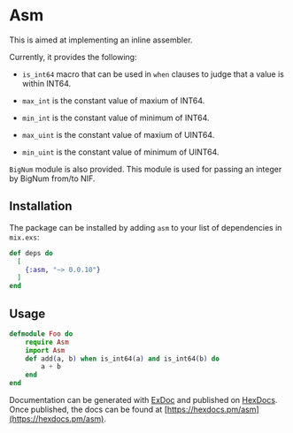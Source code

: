 # Asm

This is aimed at implementing an inline assembler.

Currently, it provides the following:

* `is_int64` macro that can be used in `when` clauses to judge that a value is within INT64.

* `max_int` is the constant value of maxium of INT64.

* `min_int` is the constant value of minimum of INT64.

* `max_uint` is the constant value of maxium of UINT64.

* `min_uint` is the constant value of minimum of UINT64.

`BigNum` module is also provided. This module is used for passing an integer by BigNum from/to NIF.

## Installation

The package can be installed
by adding `asm` to your list of dependencies in `mix.exs`:

```elixir
def deps do
  [
    {:asm, "~> 0.0.10"}
  ]
end
```

## Usage

```elixir
defmodule Foo do
	require Asm
	import Asm
	def add(a, b) when is_int64(a) and is_int64(b) do
		a + b
	end
end
```

Documentation can be generated with [ExDoc](https://github.com/elixir-lang/ex_doc)
and published on [HexDocs](https://hexdocs.pm). Once published, the docs can
be found at [https://hexdocs.pm/asm](https://hexdocs.pm/asm).

